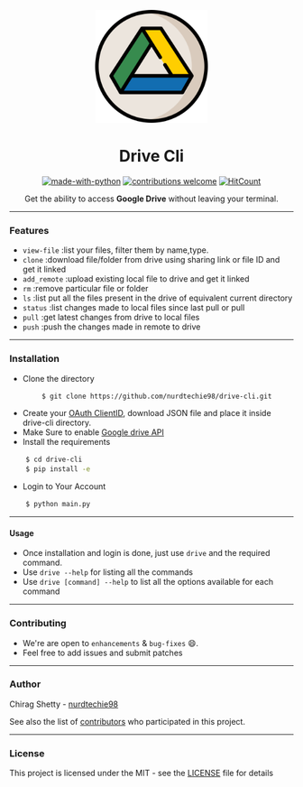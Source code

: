 <p align="center">
  <a href="" rel="noopener">
 <img height=200px src="./logo.svg" alt="Briefly-logo"></a>
</p>

<h1 align="center">Drive Cli</h1>

<div align="center">

[![made-with-python](https://img.shields.io/badge/Made%20with-Python-1f425f.svg)](https://www.python.org/)
[![contributions welcome](https://img.shields.io/badge/contributions-welcome-brightgreen.svg?style=flat)](https://github.com/nurdtechie98/drive-cli/issues)
[![HitCount](http://hits.dwyl.io/nurdtechie98/drive-cli.svg)](http://hits.dwyl.io/nurdtechie98/drive-cli)

Get the ability to access **Google Drive** without leaving your terminal.

</div>


------------------------------------------
### Features

- `view-file` :list your files, filter them by name,type.
- `clone` :download file/folder from drive using sharing link or file ID and get it linked 
- `add_remote` :upload existing local file to drive and get it linked
- `rm` :remove particular file or folder
- `ls` :list put all the files present in the drive of equivalent current directory
- `status` :list changes made to local files since last pull or pull
- `pull` :get latest changes from drive to local files
- `push` :push the changes made in remote to drive

------------------------------------------
### Installation

* Clone the directory
```sh
        $ git clone https://github.com/nurdtechie98/drive-cli.git
```
* Create your [OAuth ClientID](https://console.cloud.google.com/apis/credentials/oauthclient), download JSON file and place it inside drive-cli directory.
* Make Sure to enable [Google drive API](https://console.cloud.google.com/apis/library/drive.googleapis.com?q=drive)
* Install the requirements
```sh
    $ cd drive-cli
    $ pip install -e
```
* Login to Your Account
```sh
    $ python main.py
```
------------------------------------------
#### Usage
* Once installation and login is done, just use `drive` and the required command.
* Use `drive --help` for listing all the commands
* Use  `drive [command] --help` to list all the options available for each command
------------------------------------------
### Contributing

 * We're are open to `enhancements` & `bug-fixes` :smile:.
 * Feel free to add issues and submit patches

------------------------------------------
### Author
Chirag Shetty - [nurdtechie98](https://github.com/nurdtechie98)

See also the list of [contributors](https://github.com/nurdtechie98/drive-cli/graphs/contributors) who participated in this project.

------------------------------------------
### License
This project is licensed under the MIT - see the [LICENSE](./LICENSE) file for details

